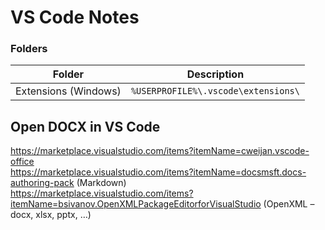 # VS Code Notes  

### Folders
| Folder | Description | 
| --- | --- |  
| Extensions (Windows) | `%USERPROFILE%\.vscode\extensions\` |  

## Open DOCX in VS Code  
https://marketplace.visualstudio.com/items?itemName=cweijan.vscode-office  
https://marketplace.visualstudio.com/items?itemName=docsmsft.docs-authoring-pack (Markdown)  
https://marketplace.visualstudio.com/items?itemName=bsivanov.OpenXMLPackageEditorforVisualStudio (OpenXML – docx, xlsx, pptx, …)  


